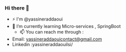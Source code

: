 ### Hi there 👋


- ⚡ I'm @yassineraddaoui
- 🌱 I’m currently learning Micro-services , SpringBoot
  - 📫 You can reach me through :
- Email: yassineraddaouicontact@gmail.com
- Linkedin :yassineraddaouilsi/

